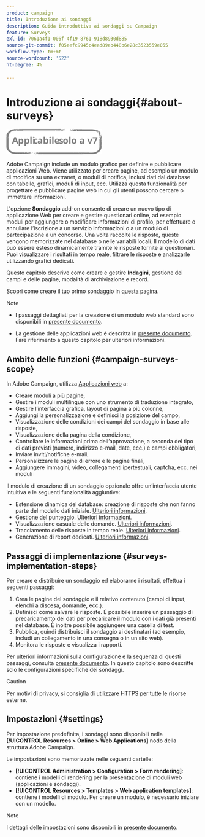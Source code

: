```yaml
---
product: campaign
title: Introduzione ai sondaggi
description: Guida introduttiva ai sondaggi su Campaign
feature: Surveys
exl-id: 7061a4f1-006f-4f19-8761-918d8930d885
source-git-commit: f05eefc9945c4ead89eb448b6e28c3523559e055
workflow-type: tm+mt
source-wordcount: '522'
ht-degree: 4%

---
```


# Introduzione ai sondaggi{#about-surveys}

![](../../assets/v7-only.svg)

Adobe Campaign include un modulo grafico per definire e pubblicare applicazioni Web. Viene utilizzato per creare pagine, ad esempio un modulo di modifica su una extranet, o moduli di notifica, inclusi dati dal database con tabelle, grafici, moduli di input, ecc. Utilizza questa funzionalità per progettare e pubblicare pagine web in cui gli utenti possono cercare o immettere informazioni.

L&#39;opzione **Sondaggio** add-on consente di creare un nuovo tipo di applicazione Web per creare e gestire questionari online, ad esempio moduli per aggiungere o modificare informazioni di profilo, per effettuare o annullare l’iscrizione a un servizio informazioni o a un modulo di partecipazione a un concorso. Una volta raccolte le risposte, queste vengono memorizzate nel database o nelle variabili locali. Il modello di dati può essere esteso dinamicamente tramite le risposte fornite ai questionari. Puoi visualizzare i risultati in tempo reale, filtrare le risposte e analizzarle utilizzando grafici dedicati.

Questo capitolo descrive come creare e gestire **Indagini**, gestione dei campi e delle pagine, modalità di archiviazione e record.

Scopri come creare il tuo primo sondaggio in [questa pagina](getting-started-with-surveys.md).

>[!NOTE]
>
>* I passaggi dettagliati per la creazione di un modulo web standard sono disponibili in [presente documento](../../web/using/about-web-forms.md).
>
>* La gestione delle applicazioni web è descritta in [presente documento](../../web/using/about-web-applications.md). Fare riferimento a questo capitolo per ulteriori informazioni.


## Ambito delle funzioni {#campaign-surveys-scope}

In Adobe Campaign, utilizza [Applicazioni web](../../web/using/about-web-forms.md) a:

* Creare moduli a più pagine,
* Gestire i moduli multilingue con uno strumento di traduzione integrato,
* Gestire l’interfaccia grafica, layout di pagina a più colonne,
* Aggiungi la personalizzazione e definisci la posizione del campo,
* Visualizzazione delle condizioni dei campi del sondaggio in base alle risposte,
* Visualizzazione della pagina della condizione,
* Controllare le informazioni prima dell’approvazione, a seconda del tipo di dati previsti (numero, indirizzo e-mail, date, ecc.) e campi obbligatori,
* Inviare inviti/notifiche e-mail,
* Personalizzare le pagine di errore e le pagine finali,
* Aggiungere immagini, video, collegamenti ipertestuali, captcha, ecc. nei moduli

Il modulo di creazione di un sondaggio opzionale offre un’interfaccia utente intuitiva e le seguenti funzionalità aggiuntive:

* Estensione dinamica del database: creazione di risposte che non fanno parte del modello dati iniziale. [Ulteriori informazioni](../../surveys/using/managing-answers.md#storing-collected-answers).
* Gestione del punteggio. [Ulteriori informazioni](../../surveys/using/managing-answers.md#score-management).
* Visualizzazione casuale delle domande. [Ulteriori informazioni](../../surveys/using/building-a-survey.md#adding-questions).
* Tracciamento delle risposte in tempo reale. [Ulteriori informazioni](../../surveys/using/publish--track-and-use-collected-data.md#response-tracking).
* Generazione di report dedicati. [Ulteriori informazioni](../../surveys/using/publish--track-and-use-collected-data.md#reports-on-surveys).


## Passaggi di implementazione {#surveys-implementation-steps}

Per creare e distribuire un sondaggio ed elaborarne i risultati, effettua i seguenti passaggi:

1. Crea le pagine del sondaggio e il relativo contenuto (campi di input, elenchi a discesa, domande, ecc.).
1. Definisci come salvare le risposte. È possibile inserire un passaggio di precaricamento dei dati per precaricare il modulo con i dati già presenti nel database. È inoltre possibile aggiungere una casella di test.
1. Pubblica, quindi distribuisci il sondaggio ai destinatari (ad esempio, includi un collegamento in una consegna o in un sito web).
1. Monitora le risposte e visualizza i rapporti.

Per ulteriori informazioni sulla configurazione e la sequenza di questi passaggi, consulta [presente documento](../../web/using/about-web-forms.md). In questo capitolo sono descritte solo le configurazioni specifiche dei sondaggi.

>[!CAUTION]
>
>Per motivi di privacy, si consiglia di utilizzare HTTPS per tutte le risorse esterne.

## Impostazioni {#settings}

Per impostazione predefinita, i sondaggi sono disponibili nella **[!UICONTROL Resources > Online > Web Applications]** nodo della struttura Adobe Campaign.

Le impostazioni sono memorizzate nelle seguenti cartelle:

* **[!UICONTROL Administration > Configuration > Form rendering]**: contiene i modelli di rendering per la presentazione di moduli web (applicazioni e sondaggi).
* **[!UICONTROL Resources > Templates > Web application templates]**: contiene i modelli di modulo. Per creare un modulo, è necessario iniziare con un modello.

>[!NOTE]
>
>I dettagli delle impostazioni sono disponibili in [presente documento](../../web/using/about-web-forms.md).
